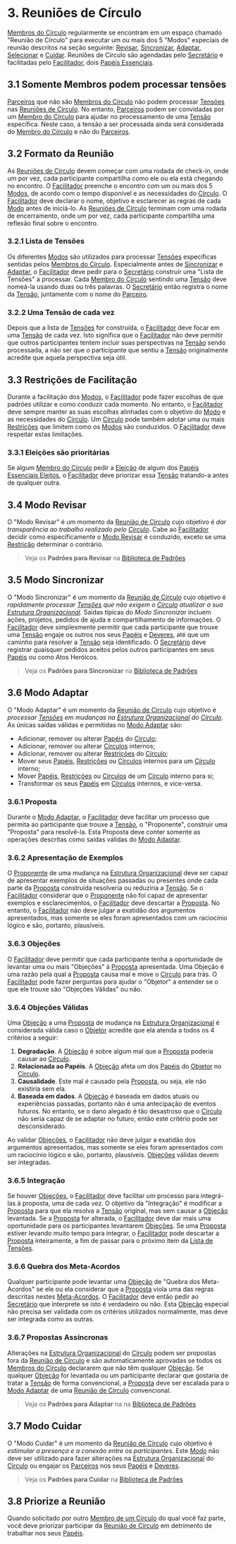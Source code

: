# 3. <span id="reunioes-de-circulo">Reuniões de Círculo</span>

[Membros do Círculo][membros-do-circulo] regularmente se encontram em um espaço chamado "Reunião de Círculo" para executar um ou mais dos 5 "Modos" especiais de reunião descritos na seção seguinte: [Revisar][modo-revisar], [Sincronizar][modo-sincronizar], [Adaptar][modo-adaptar], [Selecionar][modo-selecionar] e [Cuidar][modo-cuidar]. Reuniões de Círculo são agendadas pelo [Secretário][secretario] e facilitadas pelo [Facilitador][facilitador], dois [Papéis Essenciais][papeis-essenciais].

## 3.1 <span id="somente-membros-podem-processar-tensoes">Somente Membros podem processar tensões</span>

[Parceiros][parceiros] que não são [Membros do Círculo][membros-do-circulo] não podem processar [Tensões][tensoes] nas [Reuniões de Círculo][reunioes]. No entanto, [Parceiros][parceiros] podem ser convidadas por um [Membro do Círculo][membros-do-circulo] para ajudar no processamento de uma [Tensão][tensoes] específica. Neste caso, a tensão a ser processada ainda será considerada do [Membro do Círculo][membros-do-circulo] e não do [Parceiros][parceiros].

## 3.2 <span id="formato-da-reuniao">Formato da Reunião</span>

As [Reuniões de Círculo][reunioes] devem começar com uma rodada de check-in, onde um por vez, cada participante compartilha como ele ou ela está chegando no encontro. O [Facilitador][facilitador] preenche o encontro com um ou mais dos 5 [Modos][reunioes], de acordo com o tempo disponível e as necessidades do [Círculo][circulos]. O [Facilitador][facilitador] deve declarar o nome, objetivo e esclarecer as regras de cada [Modo][reunioes] antes de iniciá-lo. As [Reuniões de Círculo][reunioes] terminam com uma rodada de encerramento, onde um por vez, cada participante compartilha uma reflexão final sobre o encontro.

### 3.2.1 <span id="lista-de-tensoes">Lista de Tensões</span>

Os diferentes [Modos][reunioes] são utilizados para processar [Tensões][tensoes] específicas sentidas pelos [Membros do Círculo][membros-do-circulo]. Especialmente antes de [Sincronizar][modo-sincronizar] e [Adaptar][modo-adaptar], o [Facilitador][facilitador] deve pedir para o [Secretário][secretario] construir uma "Lista de Tensões" a processar. Cada [Membro do Círculo][membros-do-circulo] sentindo uma [Tensão][tensoes] deve nomeá-la usando duas ou três palavras. O [Secretário][secretario] então registra o nome da [Tensão][tensoes], juntamente com o nome do [Parceiro][parceiros].

### 3.2.2 <span id="uma-tensao-de-cada-vez">Uma Tensão de cada vez</span>

Depois que a lista de [Tensões][tensoes] for construída, o [Facilitador][facilitador] deve focar em uma [Tensão][tensoes] de cada vez. Isto significa que o [Facilitador][facilitador] não deve permitir que outros participantes tentem incluir suas perspectivas na [Tensão][tensoes] sendo processada, a não ser que o participante que sentiu a [Tensão][tensoes] originalmente acredite que aquela perspectiva seja útil.

## 3.3 <span id="restricoes-de-facilitacao">Restrições de Facilitação</span>

Durante a facilitação dos [Modos][reunioes], o [Facilitador][facilitador] pode fazer escolhas de que padrões utilizar e como conduzir cada momento. No entanto, o [Facilitador][facilitador] deve sempre manter as suas escolhas alinhadas com o objetivo do [Modo][reunioes] e as necessidades do [Círculo][circulos]. Um [Círculo][circulos] pode também adotar uma ou mais [Restrições][restricoes] que limitem como os [Modos][reunioes] são conduzidos. O [Facilitador][facilitador] deve respeitar estas limitações.

### 3.3.1 <span id="eleicoes-sao-prioritarias">Eleições são prioritárias</span>

Se algum [Membro do Círculo][membros-do-circulo] pedir a [Eleição][eleicoes] de algum dos [Papéis Essenciais Eleitos][papeis-essenciais-eleitos], o [Facilitador][facilitador] deve priorizar essa [Tensão][tensoes] tratando-a antes de qualquer outra.

## 3.4 <span id="modo-revisar">Modo Revisar</span>

O "Modo Revisar" é um momento da [Reunião de Círculo][reunioes] cujo objetivo é _dar transparência ao trabalho realizado pelo_ [_Círculo_][circulos]. Cabe ao [Facilitador][facilitador] decidir como especificamente o [Modo Revisar][modo-revisar] é conduzido, exceto se uma [Restrição][restricoes] determinar o contrário.

> Veja os **Padrões para Revisar** na [Biblioteca de Padrões][biblioteca]

## 3.5 <span id="modo-sincronizar">Modo Sincronizar</span>

O "Modo Sincronizar" é um momento da [Reunião de Círculo][reunioes] cujo objetivo é _rapidamente processar_ [_Tensões_][tensoes] _que não exigem o_ [_Círculo_][circulos] _atualizar a sua_ [_Estrutura Organizacional_][estrutura-organizacional]. Saídas típicas do _Modo Sincronizar_ incluem ações, projetos, pedidos de ajuda e compartilhamento de informações. O [Facilitador][facilitador] deve simplesmente permitir que cada participante que trouxe uma [Tensão][tensoes] engaje os outros nos seus [Papéis][papeis] e [Deveres][direitos-e-deveres], até que um caminho para resolver a [Tensão][tensoes] seja identificado. O [Secretário][secretario] deve registrar quaisquer pedidos aceitos pelos outros participantes em seus [Papéis][papeis] ou como Atos Heróicos.

> Veja os **Padrões para Sincronizar** na [Biblioteca de Padrões][biblioteca]

## 3.6 <span id="modo-adaptar">Modo Adaptar</span>

O "Modo Adaptar" é um momento da [Reunião de Círculo][reunioes] cujo objetivo é _processar_ [_Tensões_][tensoes] _em mudanças na_ [_Estrutura Organizacional_][estrutura-organizacional] _do_ [_Círculo_][circulos]. As únicas saídas válidas e permitidas no [Modo Adaptar][modo-adaptar] são:

* Adicionar, remover ou alterar [Papéis][papeis] do [Círculo][circulos];
* Adicionar, remover ou alterar [Círculos][circulos] internos;
* Adicionar, remover ou alterar [Restrições][restricoes] do [Círculo][circulos];
* Mover seus [Papéis][papeis], [Restrições][restricoes] ou [Círculos][circulos] internos para um [Círculo][circulos] interno;
* Mover [Papéis][papeis], [Restrições][restricoes] ou [Círculos][circulos] de um [Círculo][circulos] interno para si;
* Transformar os seus [Papéis][papeis] em [Círculos][circulos] internos, e vice-versa.

### 3.6.1 <span id="proposta">Proposta</span>

Durante o [Modo Adaptar][modo-adaptar], o [Facilitador][facilitador] deve facilitar um processo que permita ao participante que trouxe a [Tensão][tensoes], o "Proponente", construir uma "Proposta" para resolvê-la. Esta Proposta deve conter somente as operações descritas como saídas válidas do [Modo Adaptar][modo-adaptar].

### 3.6.2 <span id="apresentacao-de-exemplos">Apresentação de Exemplos</span>

O [Proponente][proposta] de uma mudança na [Estrutura Organizacional][estrutura-organizacional] deve ser capaz de apresentar exemplos de situações passadas ou presentes onde cada parte da [Proposta][proposta] construída resolveria ou reduziria a [Tensão][tensoes]. Se o [Facilitador][facilitador] considerar que o [Proponente][proposta] não foi capaz de apresentar exemplos e esclarecimentos, o [Facilitador][facilitador] deve descartar a [Proposta][proposta]. No entanto, o [Facilitador][facilitador] não deve julgar a exatidão dos argumentos apresentados, mas somente se eles foram apresentados com um raciocínio lógico e são, portanto, plausíveis.

### 3.6.3 <span id="objecoes">Objeções</span>

O [Facilitador][facilitador] deve permitir que cada participante tenha a oportunidade de levantar uma ou mais "Objeções" à [Proposta][proposta] apresentada. Uma Objeção é uma razão pela qual a [Proposta][proposta] causa mal e move o [Círculo][circulos] para trás. O [Facilitador][facilitador] pode fazer perguntas para ajudar o "Objetor" a entender se o que ele trouxe são "Objeções Válidas" ou não.

### 3.6.4 <span id="objecoes-validas">Objeções Válidas</span>

Uma [Objeção][objecoes] a uma [Proposta][proposta] de mudança na [Estrutura Organizacional][estrutura-organizacional] é considerada válida caso o [Objetor][objecoes] acredite que ela atenda a todos os 4 critérios a seguir:

1. **Degradação**. A [Objeção][objecoes] é sobre algum mal que a [Proposta][proposta] poderia causar ao [Círculo][circulos].
2. **Relacionada ao Papéis**. A [Objeção][objecoes] afeta um dos [Papéis][papeis] do [Objetor][objecoes] no [Círculo][circulos].
3. **Causalidade**. Este mal é causado pela [Proposta][proposta], ou seja, ele não existiria sem ela.
3. **Baseada em dados**. A [Objeção][objecoes] é baseada em dados atuais ou experiências passadas, portanto não é uma antecipação de eventos futuros. No entanto, se o dano alegado é tão desastroso que o [Círculo][circulos] não seria capaz de se adaptar no futuro, então este critério pode ser desconsiderado.

Ao validar [Objeções][objecoes], o [Facilitador][facilitador] não deve julgar a exatidão dos argumentos apresentados, mas somente se eles foram apresentados com um raciocínio lógico e são, portanto, plausíveis. [Objeções][objecoes] válidas devem ser integradas.

### 3.6.5 <span id="integracao">Integração</span>

Se houver [Objeções][objecoes], o [Facilitador][facilitador] deve facilitar um processo para integrá-las à proposta, uma de cada vez. O objetivo da "Integração" é modificar a [Proposta][proposta] para que ela resolva a [Tensão][tensoes] original, mas sem causar a [Objeção][objecoes] levantada. Se a [Proposta][proposta] for alterada, o [Facilitador][facilitador] deve dar mais uma oportunidade para os participantes levantarem [Objeções][objecoes]. Se uma [Proposta][proposta] estiver levando muito tempo para integrar, o [Facilitador][facilitador] pode descartar a [Proposta][proposta] inteiramente, a fim de passar para o próximo item da [Lista de Tensões][lista-de-tensoes].

### 3.6.6 <span id="quebra-dos-meta-acordos">Quebra dos Meta-Acordos</span>

Qualquer participante pode levantar uma [Objeção][objecoes] de "Quebra dos Meta-Acordos" se ele ou ela considerar que a [Proposta][proposta] viola uma das regras descritas nestes [Meta-Acordos][meta-acordos]. O [Facilitador][facilitador] deve então pedir ao [Secretário][secretario] que interprete se isto é verdadeiro ou não. Esta [Objeção][objecoes] especial não precisa ser validada com os critérios utilizados normalmente, mas deve ser integrada como as outras.

### 3.6.7 <span id="propostas-assincronas">Propostas Assíncronas</span>

Alterações na [Estrutura Organizacional][estrutura-organizacional] do [Círculo][circulos] podem ser propostas fora da [Reunião de Círculo][reunioes] e são automaticamente aprovadas se todos os [Membros do Círculo][membros-do-circulo] declararem que não têm qualquer [Objeção][objecoes]. Se qualquer [Objeção][objecoes] for levantada ou um participante declarar que gostaria de tratar a [Tensão][tensoes] de forma convencional, a [Proposta][proposta] deve ser escalada para o [Modo Adaptar][modo-adaptar] de uma [Reunião de Círculo][reunioes] convencional.

> Veja os **Padrões para Adaptar** na na [Biblioteca de Padrões][biblioteca]

## 3.7 <span id="modo-cuidar">Modo Cuidar</span>

O "Modo Cuidar" é um momento da [Reunião de Círculo][reunioes] cujo objetivo é _estimular a presença e a conexão entre os participantes_. Este [Modo][reunioes] não deve ser utilizado para fazer alterações na [Estrutura Organizacional][modo-cuidar] do [Círculo][circulos] ou engajar os [Parceiros][parceiros] nos seus [Papéis][papeis] e [Deveres][direitos-e-deveres].

> Veja os **Padrões para Cuidar** na [Biblioteca de Padrões][biblioteca]

## 3.8 <span id="">Priorize a Reunião</span>

Quando solicitado por outro [Membro de um Círculo][membros-do-circulo] do qual você faz parte, você deve priorizar participar da [Reunião de Círculo][reunioes] em detrimento de trabalhar nos seus [Papéis][papeis].

<!-- Links -->
[meta-acordos]: README.md
[reunioes]: reunioes-de-circulo.md
[modo-revisar]: reunioes-de-circulo.md#modo-revisar
[modo-sincronizar]: reunioes-de-circulo.md#modo-sincronizar
[modo-adaptar]: reunioes-de-circulo.md#modo-adaptar
[modo-selecionar]: reunioes-de-circulo.md#modo-selecionar
[modo-cuidar]: reunioes-de-circulo.md#modo-cuidar
[lista-de-tensoes]: reunioes-de-circulo.md#lista-de-tensoes
[proposta]: reunioes-de-circulo.md#proposta
[objecoes]: reunioes-de-circulo.md#objecoes
[parceiros]: organizacao.md#parceiros
[tensoes]: organizacao.md#tensoes
[proposito-evolutivo]: organizacao.md#proposito-evolutivo
[organizacao]: organizacao.md
[direitos-e-deveres]: direitos-e-deveres.md
[estrutura-organizacional]: estrutura-organizacional.md
[circulos]: estrutura-organizacional.md#circulos
[membros-do-circulo]: estrutura-organizacional.md#membros-do-circulo
[papeis]: estrutura-organizacional.md#papeis
[restricoes]: estrutura-organizacional.md#restricoes
[modo-adaptar]: reunioes-de-circulo.md#modo-adaptar
[papeis-essenciais]: papeis-essenciais.md
[eleicoes]: papeis-essenciais.md#eleicoes
[papeis-essenciais-eleitos]: papeis-essenciais.md#papeis-essenciais-eleitos
[elo-externo]: papeis-essenciais.md#elo-externo
[elo-interno]: papeis-essenciais.md#elo-interno
[facilitador]: papeis-essenciais.md#facilitador
[secretario]: papeis-essenciais.md#secretario
[biblioteca]: ../biblioteca/README.md
